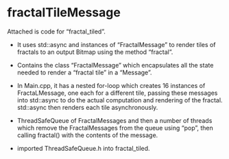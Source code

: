 # fractalTileMessage

Attached is code for “fractal_tiled”.
- It uses std::async and instances of “FractalMessage” to render tiles of fractals to an output Bitmap using
the method “fractal”. 
- Contains the class “FractalMessage” which encapsulates all the state needed to render a
“fractal tile” in a “Message”.
- In Main.cpp, it has a nested for-loop which creates 16 instances of FractaLMessage, one each for a
different tile, passing these messages into std::async to do the actual computation and rendering of the
fractal. std::async then renders each tile asynchronously.

- ThreadSafeQueue of FractalMessages and then a number of threads which remove the FractalMessages from the queue using “pop”, then
calling fractal() with the contents of the message.
- imported ThreadSafeQueue.h into fractal_tiled.

